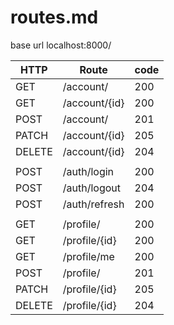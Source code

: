 # routes.md

base url localhost:8000/

| HTTP   | Route         | code |
| ------ | ------------- | ---- |
| GET    | /account/     | 200  |
| GET    | /account/{id} | 200  |
| POST   | /account/     | 201  |
| PATCH  | /account/{id} | 205  |
| DELETE | /account/{id} | 204  |
|        |               |      |
| POST   | /auth/login   | 200  |
| POST   | /auth/logout  | 204  |
| POST   | /auth/refresh | 200  |
|        |               |      |
| GET    | /profile/     | 200  |
| GET    | /profile/{id} | 200  |
| GET    | /profile/me   | 200  |
| POST   | /profile/     | 201  |
| PATCH  | /profile/{id} | 205  |
| DELETE | /profile/{id} | 204  |

